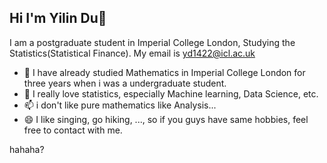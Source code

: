 ## Hi I'm Yilin Du👋

I am a postgraduate student in Imperial College London, Studying the Statistics(Statistical Finance). My email is <yd1422@icl.ac.uk>
- 🤔 I have already studied Mathematics in Imperial College London for three years when i was a undergraduate student.
- 💬 I really love statistics, especially Machine learning, Data Science, etc.
- 📫 i don't like pure mathematics like Analysis...
- 😄 I like singing, go hiking, ..., so if you guys have same hobbies, feel free to contact with me.

hahaha?

